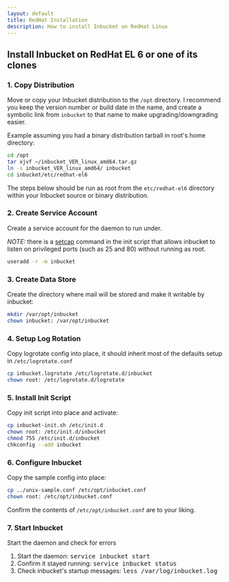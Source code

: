 ```yaml
---
layout: default
title: RedHat Installation
description: How to install Inbucket on RedHat Linux
---
```


## Install Inbucket on RedHat EL 6 or one of its clones

### 1. Copy Distribution

Move or copy your Inbucket distribution to the `/opt` directory.  I recommend
you keep the version number or build date in the name, and create a symbolic
link from `inbucket` to that name to make upgrading/downgrading easier.

Example assuming you had a binary distribution tarball in root's home directory:

~~~ sh
cd /opt
tar xjvf ~/inbucket_VER_linux_amd64.tar.gz
ln -s inbucket_VER_linux_amd64/ inbucket
cd inbucket/etc/redhat-el6
~~~

The steps below should be run as root from the `etc/redhat-el6` directory within
your Inbucket source or binary distribution.


### 2. Create Service Account

Create a service account for the daemon to run under.

*NOTE:* there is a [setcap] command in the init script that allows inbucket to
listen on privileged ports (such as 25 and 80) without running as root.

~~~ sh
useradd -r -m inbucket
~~~


### 3. Create Data Store

Create the directory where mail will be stored and make it writable by inbucket:

~~~ sh
mkdir /var/opt/inbucket
chown inbucket: /var/opt/inbucket
~~~


### 4. Setup Log Rotation

Copy logrotate config into place, it should inherit most of the defaults setup
in `/etc/logrotate.conf`

~~~ sh
cp inbucket.logrotate /etc/logrotate.d/inbucket
chown root: /etc/logrotate.d/logrotate
~~~


### 5. Install Init Script

Copy init script into place and activate:

~~~ sh
cp inbucket-init.sh /etc/init.d
chown root: /etc/init.d/inbucket
chmod 755 /etc/init.d/inbucket
chkconfig --add inbucket
~~~


### 6. Configure Inbucket
Copy the sample config into place:

~~~ sh
cp ../unix-sample.conf /etc/opt/inbucket.conf
chown root: /etc/opt/inbucket.conf
~~~

Confirm the contents of `/etc/opt/inbucket.conf` are to your liking.


### 7. Start Inbucket

Start the daemon and check for errors

1. Start the daemon: <kbd>service inbucket start</kbd>
2. Confirm it stayed running: <kbd>service inbucket status</kbd> 
3. Check inbucket's startup messages: <kbd>less /var/log/inbucket.log</kbd>

[setcap]: http://www.kernel.org/doc/man-pages/online/pages/man7/capabilities.7.html
